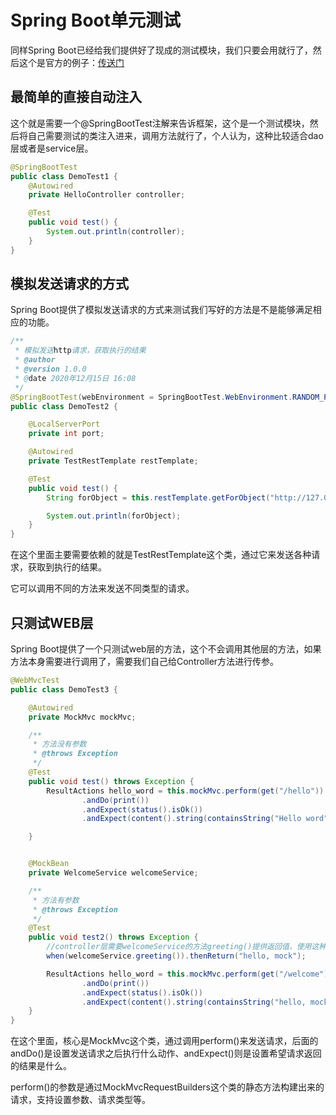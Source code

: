 # Spring Boot单元测试

同样Spring Boot已经给我们提供好了现成的测试模块，我们只要会用就行了，然后这个是官方的例子：[传送门](https://spring.io/guides/gs/testing-web/)

## 最简单的直接自动注入

这个就是需要一个@SpringBootTest注解来告诉框架，这个是一个测试模块，然后将自己需要测试的类注入进来，调用方法就行了，个人认为，这种比较适合dao层或者是service层。

```java
@SpringBootTest
public class DemoTest1 {
    @Autowired
    private HelloController controller;

    @Test
    public void test() {
        System.out.println(controller);
    }
}
```

## 模拟发送请求的方式

Spring Boot提供了模拟发送请求的方式来测试我们写好的方法是不是能够满足相应的功能。

```java
/**
 * 模拟发送http请求，获取执行的结果
 * @author 
 * @version 1.0.0
 * @date 2020年12月15日 16:08
 */
@SpringBootTest(webEnvironment = SpringBootTest.WebEnvironment.RANDOM_PORT)
public class DemoTest2 {

    @LocalServerPort
    private int port;

    @Autowired
    private TestRestTemplate restTemplate;

    @Test
    public void test() {
        String forObject = this.restTemplate.getForObject("http://127.0.0.1:" + port + "/welcome", String.class);

        System.out.println(forObject);
    }
}
```

在这个里面主要需要依赖的就是TestRestTemplate这个类，通过它来发送各种请求，获取到执行的结果。

它可以调用不同的方法来发送不同类型的请求。

## 只测试WEB层

Spring Boot提供了一个只测试web层的方法，这个不会调用其他层的方法，如果方法本身需要进行调用了，需要我们自己给Controller方法进行传参。

```java
@WebMvcTest
public class DemoTest3 {

    @Autowired
    private MockMvc mockMvc;

    /**
     * 方法没有参数
     * @throws Exception
     */
    @Test
    public void test() throws Exception {
        ResultActions hello_word = this.mockMvc.perform(get("/hello"))
                .andDo(print())
                .andExpect(status().isOk())
                .andExpect(content().string(containsString("Hello word")));

    }


    @MockBean
    private WelcomeService welcomeService;

    /**
     * 方法有参数
     * @throws Exception
     */
    @Test
    public void test2() throws Exception {
        //controller层需要welcomeService的方法greeting()提供返回值，使用这种方式来设置
        when(welcomeService.greeting()).thenReturn("hello, mock");

        ResultActions hello_word = this.mockMvc.perform(get("/welcome"))
                .andDo(print())
                .andExpect(status().isOk())
                .andExpect(content().string(containsString("hello, mock")));
    }
}
```

在这个里面，核心是MockMvc这个类，通过调用perform()来发送请求，后面的andDo()是设置发送请求之后执行什么动作、andExpect()则是设置希望请求返回的结果是什么。

perform()的参数是通过MockMvcRequestBuilders这个类的静态方法构建出来的请求，支持设置参数、请求类型等。

